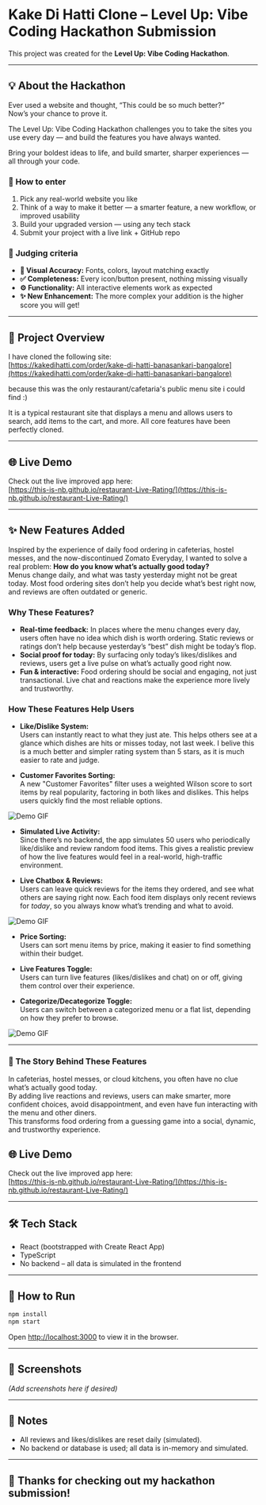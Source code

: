 # Kake Di Hatti Clone – Level Up: Vibe Coding Hackathon Submission

This project was created for the **Level Up: Vibe Coding Hackathon**.

---

## 💡 About the Hackathon

Ever used a website and thought, “This could be so much better?”  
Now’s your chance to prove it.

The Level Up: Vibe Coding Hackathon challenges you to take the sites you use every day — and build the features you have always wanted.

Bring your boldest ideas to life, and build smarter, sharper experiences — all through your code.

### 🚀 How to enter

1. Pick any real-world website you like  
2. Think of a way to make it better — a smarter feature, a new workflow, or improved usability  
3. Build your upgraded version — using any tech stack  
4. Submit your project with a live link + GitHub repo  

### 🧪 Judging criteria

- **🎯 Visual Accuracy:** Fonts, colors, layout matching exactly  
- **✅ Completeness:** Every icon/button present, nothing missing visually  
- **⚙️ Functionality:** All interactive elements work as expected  
- **✨ New Enhancement:** The more complex your addition is the higher score you will get!

---

## 📝 Project Overview

I have cloned the following site:  
[https://kakedihatti.com/order/kake-di-hatti-banasankari-bangalore](https://kakedihatti.com/order/kake-di-hatti-banasankari-bangalore)

because this was the only restaurant/cafetaria's public menu site i could find :)

It is a typical restaurant site that displays a menu and allows users to search, add items to the cart, and more. All core features have been perfectly cloned.

---

## 🌐 Live Demo

Check out the live improved app here:  
[https://this-is-nb.github.io/restaurant-Live-Rating/](https://this-is-nb.github.io/restaurant-Live-Rating/)

---

## ✨ New Features Added

Inspired by the experience of daily food ordering in cafeterias, hostel messes, and the now-discontinued Zomato Everyday, I wanted to solve a real problem: **How do you know what’s actually good today?**  
Menus change daily, and what was tasty yesterday might not be great today. Most food ordering sites don’t help you decide what’s best right now, and reviews are often outdated or generic.

### Why These Features?  

- **Real-time feedback:** In places where the menu changes every day, users often have no idea which dish is worth ordering. Static reviews or ratings don’t help because yesterday’s “best” dish might be today’s flop.
- **Social proof for today:** By surfacing only today’s likes/dislikes and reviews, users get a live pulse on what’s actually good right now.
- **Fun & interactive:** Food ordering should be social and engaging, not just transactional. Live chat and reactions make the experience more lively and trustworthy.

### How These Features Help Users

- **Like/Dislike System:**  
  Users can instantly react to what they just ate. This helps others see at a glance which dishes are hits or misses today, not last week. I belive this is a much better and simpler rating system than 5 stars, as it is much easier to rate and judge.

- **Customer Favorites Sorting:**  
  A new "Customer Favorites" filter uses a weighted Wilson score to sort items by real popularity, factoring in both likes and dislikes. This helps users quickly find the most reliable options.

![Demo GIF](./LiveRatingsAndReviews.gif)

- **Simulated Live Activity:**  
  Since there’s no backend, the app simulates 50 users who periodically like/dislike and review random food items. This gives a realistic preview of how the live features would feel in a real-world, high-traffic environment.
  
- **Live Chatbox & Reviews:**  
  Users can leave quick reviews for the items they ordered, and see what others are saying right now. Each food item displays only recent reviews for *today*, so you always know what’s trending and what to avoid.

![Demo GIF](./LiveChatDemo.gif)

- **Price Sorting:**  
  Users can sort menu items by price, making it easier to find something within their budget.

- **Live Features Toggle:**  
  Users can turn live features (likes/dislikes and chat) on or off, giving them control over their experience.

- **Categorize/Decategorize Toggle:**  
  Users can switch between a categorized menu or a flat list, depending on how they prefer to browse.

![Demo GIF](./Categorize.gif)


---

### 🚀 The Story Behind These Features

In cafeterias, hostel messes, or cloud kitchens, you often have no clue what’s actually good today.  
By adding live reactions and reviews, users can make smarter, more confident choices, avoid disappointment, and even have fun interacting with the menu and other diners.  
This transforms food ordering from a guessing game into a social, dynamic, and trustworthy experience.

## 🌐 Live Demo

Check out the live improved app here:  
[https://this-is-nb.github.io/restaurant-Live-Rating/](https://this-is-nb.github.io/restaurant-Live-Rating/)

---


## 🛠️ Tech Stack

- React (bootstrapped with Create React App)
- TypeScript
- No backend – all data is simulated in the frontend

---

## 🚀 How to Run

```bash
npm install
npm start
```

Open [http://localhost:3000](http://localhost:3000) to view it in the browser.

---

## 📸 Screenshots

*(Add screenshots here if desired)*

---

## 📢 Notes

- All reviews and likes/dislikes are reset daily (simulated).
- No backend or database is used; all data is in-memory and simulated.

---

## 🙌 Thanks for checking out my hackathon submission!